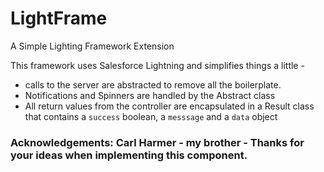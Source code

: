 # LightFrame
A Simple Lighting Framework Extension

This framework uses Salesforce Lightning and simplifies things a little - 
- calls to the server are abstracted to remove all the boilerplate.
- Notifications and Spinners are handled by the Abstract class
- All return values from the controller are encapsulated in a Result class that contains a `success` boolean, a `messsage` and a `data` object
### Acknowledgements: Carl Harmer - my brother - Thanks for your ideas when implementing this component.
